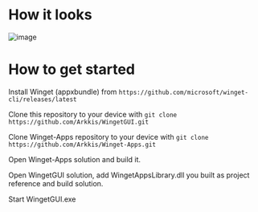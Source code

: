 # How it looks

![image](https://user-images.githubusercontent.com/1597688/115911306-97836900-a476-11eb-9038-cc467e4daa1d.png)

# How to get started

Install Winget (appxbundle) from ```https://github.com/microsoft/winget-cli/releases/latest```

Clone this repository to your device with
```git clone https://github.com/Arkkis/WingetGUI.git```

Clone Winget-Apps repository to your device with
```git clone https://github.com/Arkkis/Winget-Apps.git```

Open Winget-Apps solution and build it.

Open WingetGUI solution, add WingetAppsLibrary.dll you built as project reference and build solution.

Start WingetGUI.exe